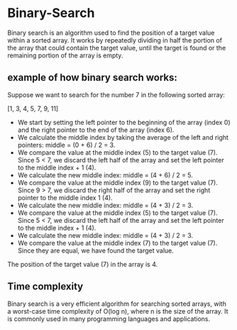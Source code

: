 # Binary-Search
Binary search is an algorithm used to find the position of a target value within a sorted array. It works by repeatedly dividing in half the portion of the array that could contain the target value, until the target is found or the remaining portion of the array is empty.

## example of how binary search works:

Suppose we want to search for the number 7 in the following sorted array:

[1, 3, 4, 5, 7, 9, 11]

- We start by setting the left pointer to the beginning of the array (index 0) and the right pointer to the end of the array (index 6).
- We calculate the middle index by taking the average of the left and right pointers: middle = (0 + 6) / 2 = 3.
- We compare the value at the middle index (5) to the target value (7). Since 5 < 7, we discard the left half of the array and set the left pointer to the middle index + 1 (4).
- We calculate the new middle index: middle = (4 + 6) / 2 = 5.
- We compare the value at the middle index (9) to the target value (7). Since 9 > 7, we discard the right half of the array and set the right pointer to the middle index 1 (4).
- We calculate the new middle index: middle = (4 + 3) / 2 = 3.
- We compare the value at the middle index (5) to the target value (7). Since 5 < 7, we discard the left half of the array and set the left pointer to the middle index + 1 (4).
- We calculate the new middle index: middle = (4 + 3) / 2 = 3.
- We compare the value at the middle index (7) to the target value (7). Since they are equal, we have found the target value.

The position of the target value (7) in the array is 4.
## Time complexity 
Binary search is a very efficient algorithm for searching sorted arrays, with a worst-case time complexity of O(log n), where n is the size of the array. It is commonly used in many programming languages and applications.

